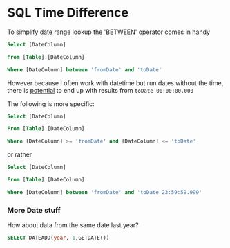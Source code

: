 # SQL Time Difference

To simplify date range lookup the 'BETWEEN' operator comes in handy

```SQL
Select [DateColumn]

From [Table].[DateColumn]

Where [DateColumn] between 'fromDate' and 'toDate'
```

However because I often work with datetime but run dates without the time, there is [potential](http://stackoverflow.com/questions/5125076/sql-query-to-select-dates-between-two-dates) to end up with results from ```toDate 00:00:00.000```

The following is more specific:

```SQL
Select [DateColumn]

From [Table].[DateColumn]

Where [DateColumn] >= 'fromDate' and [DateColumn] <= 'toDate'
```

or rather

```SQL
Select [DateColumn]

From [Table].[DateColumn]

Where [DateColumn] between 'fromDate' and 'toDate 23:59:59.999'
```

### More Date stuff

How about data from the same date last year?

```SQL
SELECT DATEADD(year,-1,GETDATE())
```
